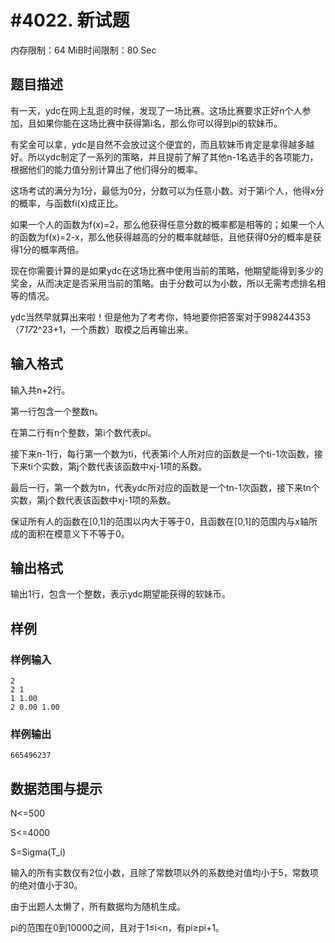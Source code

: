 # #4022. 新试题

内存限制：64 MiB时间限制：80 Sec

## 题目描述

有一天，ydc在网上乱逛的时候，发现了一场比赛。这场比赛要求正好n个人参加，且如果你能在这场比赛中获得第i名，那么你可以得到pi的软妹币。

有奖金可以拿，ydc是自然不会放过这个便宜的，而且软妹币肯定是拿得越多越好。所以ydc制定了一系列的策略，并且提前了解了其他n-1名选手的各项能力，根据他们的能力值分别计算出了他们得分的概率。

这场考试的满分为1分，最低为0分，分数可以为任意小数。对于第i个人，他得x分的概率，与函数fi(x)成正比。

如果一个人的函数为f(x)=2，那么他获得任意分数的概率都是相等的；如果一个人的函数为f(x)=2-x，那么他获得越高的分的概率就越低，且他获得0分的概率是获得1分的概率两倍。

现在你需要计算的是如果ydc在这场比赛中使用当前的策略，他期望能得到多少的奖金，从而决定是否采用当前的策略。由于分数可以为小数，所以无需考虑排名相等的情况。

ydc当然早就算出来啦！但是他为了考考你，特地要你把答案对于998244353（7*17*2^23+1，一个质数）取模之后再输出来。

## 输入格式

输入共n+2行。

第一行包含一个整数n。

在第二行有n个整数，第i个数代表pi。

接下来n-1行，每行第一个数为ti，代表第i个人所对应的函数是一个ti-1次函数，接下来ti个实数，第j个数代表该函数中xj-1项的系数。

最后一行，第一个数为tn，代表ydc所对应的函数是一个tn-1次函数，接下来tn个实数，第j个数代表该函数中xj-1项的系数。

保证所有人的函数在[0,1]的范围以内大于等于0，且函数在[0,1]的范围内与x轴所成的面积在模意义下不等于0。

## 输出格式

输出1行，包含一个整数，表示ydc期望能获得的软妹币。

## 样例

### 样例输入

    
    2
    2 1
    1 1.00
    2 0.00 1.00
    

### 样例输出

    
    665496237
    

## 数据范围与提示

N<=500

S<=4000

S=Sigma(T_i)

输入的所有实数仅有2位小数，且除了常数项以外的系数绝对值均小于5，常数项的绝对值小于30。

由于出题人太懒了，所有数据均为随机生成。

pi的范围在0到10000之间，且对于1&le;i<n，有pi&ge;pi+1。
